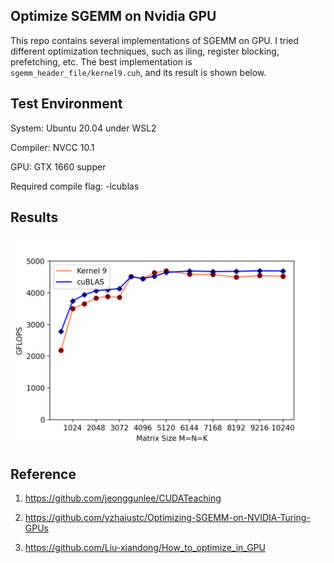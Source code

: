 ## Optimize SGEMM on Nvidia GPU

This repo contains several implementations of SGEMM on GPU. I tried different optimization techniques, such as iling, register blocking, prefetching, etc. The best implementation is `sgemm_header_file/kernel9.cuh`, and its result is shown below. 

## Test Environment
System: Ubuntu 20.04 under WSL2

Compiler: NVCC 10.1

GPU: GTX 1660 supper

Required compile flag: -lcublas

## Results

![flops](./flops.png)

## Reference

1. https://github.com/jeonggunlee/CUDATeaching

2. https://github.com/yzhaiustc/Optimizing-SGEMM-on-NVIDIA-Turing-GPUs 

3. https://github.com/Liu-xiandong/How_to_optimize_in_GPU
